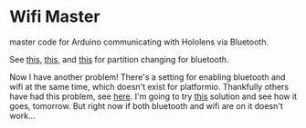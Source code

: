 # Wifi Master

master code for Arduino communicating with Hololens via Bluetooth.

See [this](http://docs.platformio.org/en/latest/platforms/espressif32.html#partition-tables), [this](https://docs.espressif.com/projects/esp-idf/en/latest/api-guides/partition-tables.html), and [this](https://desire.giesecke.tk/index.php/2018/01/30/change-partition-size/) for partition changing for bluetooth.

Now I have another problem! There's a setting for enabling bluetooth and wifi at the same time, which doesn't exist for platformio. Thankfully others have had this problem, see [here](https://community.platformio.org/t/menuconfig-options-for-esp32-arduino/3871). I'm going to try [this](https://hackaday.io/project/43374-esp32-idf-deploying-the-development-platform/details) solution and see how it goes, tomorrow. But right now if both bluetooth and wifi are on it doesn't work...